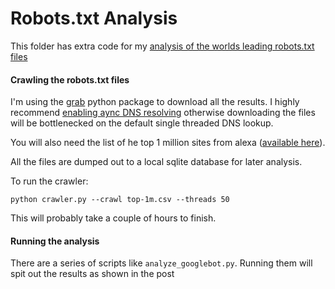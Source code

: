 Robots.txt Analysis
=======

This folder has extra code for my [analysis of the worlds leading robots.txt files](http://www.benfrederickson.com/robots-txt-analysis/)


#### Crawling the robots.txt files

I'm using the [grab](http://grablib.org/en/latest/) python package to download all the results.
I highly recommend [enabling aync DNS
resolving](http://grablib.org/en/latest/grab/pycurl.html#asynchronous-dns-resolving) otherwise
downloading the files will be bottlenecked on the default single threaded DNS lookup.

You will also need the list of he top 1 million sites from alexa ([available
here](http://s3.amazonaws.com/alexa-static/top-1m.csv.zip)).

All the files are dumped out to a local sqlite database for later analysis.

To run the crawler:

```python crawler.py --crawl top-1m.csv --threads 50```

This will probably take a couple of hours to finish.

#### Running the analysis

There are a series of scripts like ```analyze_googlebot.py```. Running them will spit out the
results as shown in the post
